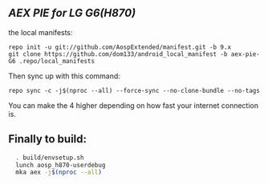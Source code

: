 _AEX PIE for LG G6(H870)_
---------------------------

the local manifests:

	repo init -u git://github.com/AospExtended/manifest.git -b 9.x
	git clone https://github.com/dom133/android_local_manifest -b aex-pie-G6 .repo/local_manifests

Then sync up with this command:

	repo sync -c -j$(nproc --all) --force-sync --no-clone-bundle --no-tags
	
You can make the 4 higher depending on how fast your internet connection is. 

Finally to build:
-----------------

```bash
  . build/envsetup.sh
  lunch aosp_h870-userdebug
  mka aex -j$(nproc --all)
```
